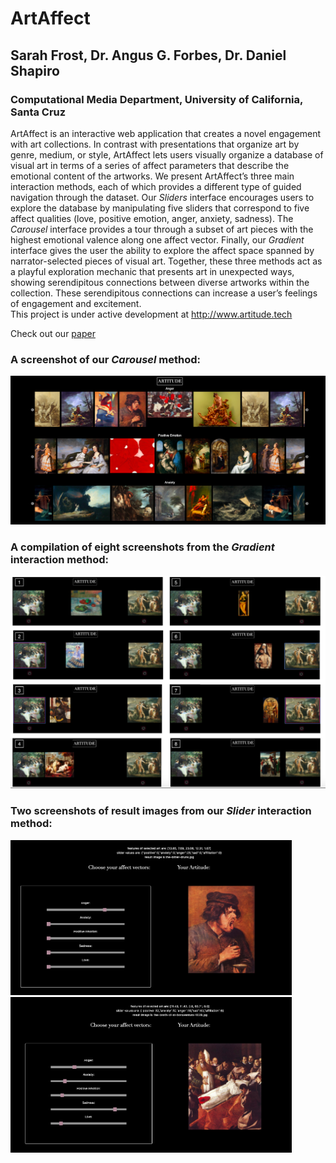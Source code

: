 # ArtAffect

## Sarah Frost, Dr. Angus G. Forbes, Dr. Daniel Shapiro

### Computational Media Department, University of California, Santa Cruz


ArtAffect is an interactive web application that creates a novel engagement with art collections. In contrast with presentations that organize art by genre, medium, or style, ArtAffect lets users visually organize a database of visual art in terms of a series of affect parameters that describe the emotional content of the artworks. We present ArtAffect’s three main interaction methods, each of which provides a different type of guided navigation through the dataset. Our *Sliders* interface encourages users to explore the database by manipulating five sliders that correspond to five affect qualities (love, positive emotion, anger, anxiety, sadness). The *Carousel* interface provides a tour through a subset of art pieces with the highest emotional valence along one affect vector. Finally, our *Gradient* interface gives the user the ability to explore the affect space spanned by narrator-selected pieces of visual art. Together, these three methods act as a playful exploration mechanic that presents art in unexpected ways, showing serendipitous connections between diverse artworks within the collection. These serendipitous connections can increase a user’s feelings of engagement and excitement.
<br>
This project is under active development at <http://www.artitude.tech>


Check out our [paper](https://github.com/sarahmfrost/artitude/blob/master/Frost_Artitude_2020.pdf)


### A screenshot of our *Carousel* method:

![carousel_image](/README_IMAGES/Teaser.png)

### A compilation of eight screenshots from the *Gradient* interaction method:

![gradient_image](/README_IMAGES/gradient.png)

### Two screenshots of result images from our *Slider* interaction method:

<img src="/README_IMAGES/sliders_anger.png" alt="sliders_anger" width="450"/> <img src="/README_IMAGES/sliders_sadness.png" alt="sliders_sadness" width="450"/>